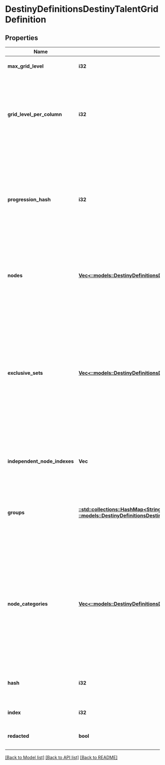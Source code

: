 # DestinyDefinitionsDestinyTalentGridDefinition

## Properties
Name | Type | Description | Notes
------------ | ------------- | ------------- | -------------
**max_grid_level** | **i32** | The maximum possible level of the Talent Grid: at this level, any nodes are allowed to be activated. | [optional] [default to null]
**grid_level_per_column** | **i32** | The meaning of this has been lost in the sands of time: it still exists as a property, but appears to be unused in the modern UI of talent grids. It used to imply that each visual \&quot;column\&quot; of talent nodes required identical progression levels in order to be activated. Returning this value in case it is still useful to someone? Perhaps it&#39;s just a bit of interesting history. | [optional] [default to null]
**progression_hash** | **i32** | The hash identifier of the Progression (DestinyProgressionDefinition) that drives whether and when Talent Nodes can be activated on the Grid. Items will have instances of this Progression, and will gain experience that will eventually cause the grid to increase in level. As the grid&#39;s level increases, it will cross the threshold where nodes can be activated. See DestinyTalentGridStepDefinition&#39;s activation requirements for more information. | [optional] [default to null]
**nodes** | [**Vec<::models::DestinyDefinitionsDestinyTalentNodeDefinition>**](Destiny.Definitions.DestinyTalentNodeDefinition.md) | The list of Talent Nodes on the Grid (recall that Nodes themselves are really just locations in the UI to show whatever their current Step is. You will only know the current step for a node by retrieving instanced data through platform calls to the API that return DestinyItemTalentGridComponent). | [optional] [default to null]
**exclusive_sets** | [**Vec<::models::DestinyDefinitionsDestinyTalentNodeExclusiveSetDefinition>**](Destiny.Definitions.DestinyTalentNodeExclusiveSetDefinition.md) | Talent Nodes can exist in \&quot;exclusive sets\&quot;: these are sets of nodes in which only a single node in the set can be activated at any given time. Activating a node in this set will automatically deactivate the other nodes in the set (referred to as a \&quot;Swap\&quot;).  If a node in the exclusive set has already been activated, the game will not charge you materials to activate another node in the set, even if you have never activated it before, because you already paid the cost to activate one node in the set.  Not to be confused with Exclusive Groups. (how the heck do we NOT get confused by that? Jeez) See the groups property for information about that only-tangentially-related concept. | [optional] [default to null]
**independent_node_indexes** | **Vec<i32>** | This is a quick reference to the indexes of nodes that are not part of exclusive sets. Handy for knowing which talent nodes can only be activated directly, rather than via swapping. | [optional] [default to null]
**groups** | [**::std::collections::HashMap<String, ::models::DestinyDefinitionsDestinyTalentExclusiveGroup>**](Destiny.Definitions.DestinyTalentExclusiveGroup.md) | Talent Nodes can have \&quot;Exclusive Groups\&quot;. These are not to be confused with Exclusive Sets (see exclusiveSets property).  Look at the definition of DestinyTalentExclusiveGroup for more information and how they work. These groups are keyed by the \&quot;groupHash\&quot; from DestinyTalentExclusiveGroup. | [optional] [default to null]
**node_categories** | [**Vec<::models::DestinyDefinitionsDestinyTalentNodeCategory>**](Destiny.Definitions.DestinyTalentNodeCategory.md) | BNet wants to show talent nodes grouped by similar purpose with localized titles. This is the ordered list of those categories: if you want to show nodes by category, you can iterate over this list, render the displayProperties for the category as the title, and then iterate over the talent nodes referenced by the category to show the related nodes.  Note that this is different from Exclusive Groups or Sets, because these categories also incorporate \&quot;Independent\&quot; nodes that belong to neither sets nor groups. These are purely for visual grouping of nodes rather than functional grouping. | [optional] [default to null]
**hash** | **i32** | The unique identifier for this entity. Guaranteed to be unique for the type of entity, but not globally.  When entities refer to each other in Destiny content, it is this hash that they are referring to. | [optional] [default to null]
**index** | **i32** | The index of the entity as it was found in the investment tables. | [optional] [default to null]
**redacted** | **bool** | If this is true, then there is an entity with this identifier/type combination, but BNet is not yet allowed to show it. Sorry! | [optional] [default to null]

[[Back to Model list]](../README.md#documentation-for-models) [[Back to API list]](../README.md#documentation-for-api-endpoints) [[Back to README]](../README.md)


